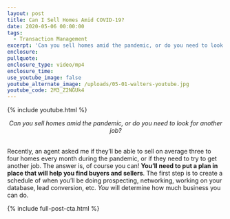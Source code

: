 ```yaml
---
layout: post
title: Can I Sell Homes Amid COVID-19?
date: 2020-05-06 00:00:00
tags:
  - Transaction Management
excerpt: 'Can you sell homes amid the pandemic, or do you need to look for another job?'
enclosure:
pullquote:
enclosure_type: video/mp4
enclosure_time:
use_youtube_image: false
youtube_alternate_image: /uploads/05-01-walters-youtube.jpg
youtube_code: 2M3_Z2NGUk4
---
```


{% include youtube.html %}

<center><em>Can you sell homes amid the pandemic, or do you need to look for another job?</em></center>

<br>Recently, an agent asked me if they’ll be able to sell on average three to four homes every month during the pandemic, or if they need to try to get another job. The answer is, of course you can\! **You’ll need to put a plan in place that will help you find buyers and sellers**. The first step is to create a schedule of when you’ll be doing prospecting, networking, working on your database, lead conversion, etc. *You* will determine how much business you can do.

{% include full-post-cta.html %}